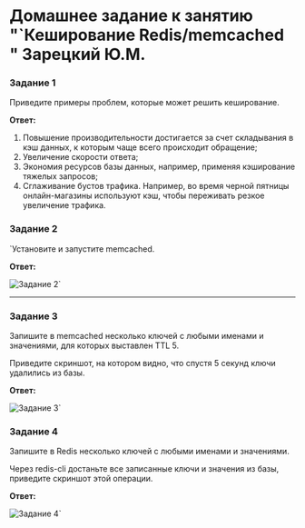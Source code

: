# Домашнее задание к занятию "`Кеширование Redis/memcached " Зарецкий Ю.М.



### Задание 1

Приведите примеры проблем, которые может решить кеширование.

**Ответ:**
 
1) Повышение производительности  достигается за счет
складывания в кэш данных, к которым чаще всего происходит
обращение;
2) Увеличение скорости ответа;
3) Экономия ресурсов базы данных, например, применяя
кэширование тяжелых запросов;
4) Сглаживание бустов трафика. Например, во время черной
пятницы онлайн-магазины используют кэш, чтобы переживать
резкое увеличение трафика.

### Задание 2

`Установите и запустите memcached.

**Ответ:**

![Задание 2](https://github.com/daroutine/cash/blob/main/%D0%B7%D0%B0%D0%B4%D0%B0%D0%BD%D0%B8%D0%B52.png)`


---

### Задание 3

Запишите в memcached несколько ключей с любыми именами и значениями, для которых выставлен TTL 5.

Приведите скриншот, на котором видно, что спустя 5 секунд ключи удалились из базы.


**Ответ:**

![Задание 3](https://github.com/daroutine/cash/blob/main/3%D0%B7%D0%B0%D0%B4%D0%B0%D0%BD%D0%B8%D0%B5.png)`

### Задание 4

Запишите в Redis несколько ключей с любыми именами и значениями.

Через redis-cli достаньте все записанные ключи и значения из базы, приведите скриншот этой операции.

**Ответ:**

![Задание 4](https://github.com/daroutine/cash/blob/main/4%D0%B7%D0%B0%D0%B4%D0%B0%D0%BD%D0%B8%D0%B5.png)`
